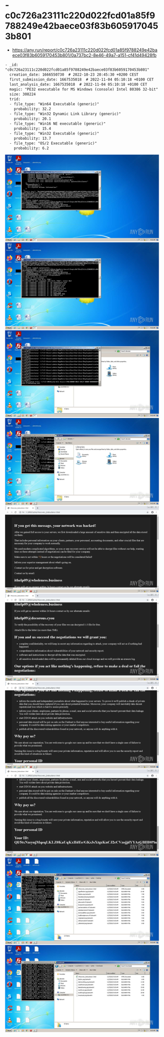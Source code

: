 # -c0c726a23111c220d022fcd01a85f9788249e42baece03f83b6059170453b801

- https://any.run/report/c0c726a23111c220d022fcd01a85f9788249e42baece03f83b6059170453b801/0a737bc2-8e46-49a7-a151-cf41d49428fb

```
- _id: "c0c726a23111c220d022fcd01a85f9788249e42baece03f83b6059170453b801"
  creation_date: 1666550730  # 2022-10-23 20:45:30 +0200 CEST
  first_submission_date: 1667535018  # 2022-11-04 05:10:18 +0100 CET
  last_analysis_date: 1667535018  # 2022-11-04 05:10:18 +0100 CET
  magic: "PE32 executable for MS Windows (console) Intel 80386 32-bit"
  size: 308224
  trid: 
  - file_type: "Win64 Executable (generic)"
    probability: 32.2
  - file_type: "Win32 Dynamic Link Library (generic)"
    probability: 20.1
  - file_type: "Win16 NE executable (generic)"
    probability: 15.4
  - file_type: "Win32 Executable (generic)"
    probability: 13.7
  - file_type: "OS/2 Executable (generic)"
    probability: 6.2
```

![0a737bc2-8e46-49a7-a151-cf41d49428fb-1.jpeg](0a737bc2-8e46-49a7-a151-cf41d49428fb-1.jpeg)
![0a737bc2-8e46-49a7-a151-cf41d49428fb-2.jpeg](0a737bc2-8e46-49a7-a151-cf41d49428fb-2.jpeg)
![0a737bc2-8e46-49a7-a151-cf41d49428fb-6.jpeg](0a737bc2-8e46-49a7-a151-cf41d49428fb-6.jpeg)
![0a737bc2-8e46-49a7-a151-cf41d49428fb-8.jpeg](0a737bc2-8e46-49a7-a151-cf41d49428fb-8.jpeg)
![0a737bc2-8e46-49a7-a151-cf41d49428fb-36.jpeg](0a737bc2-8e46-49a7-a151-cf41d49428fb-36.jpeg)
![0a737bc2-8e46-49a7-a151-cf41d49428fb-37.jpeg](0a737bc2-8e46-49a7-a151-cf41d49428fb-37.jpeg)
![0a737bc2-8e46-49a7-a151-cf41d49428fb-38.jpeg](0a737bc2-8e46-49a7-a151-cf41d49428fb-38.jpeg)
![0a737bc2-8e46-49a7-a151-cf41d49428fb-39.jpeg](0a737bc2-8e46-49a7-a151-cf41d49428fb-39.jpeg)
![0a737bc2-8e46-49a7-a151-cf41d49428fb-50.jpeg](0a737bc2-8e46-49a7-a151-cf41d49428fb-50.jpeg)
![0a737bc2-8e46-49a7-a151-cf41d49428fb-54.jpeg](0a737bc2-8e46-49a7-a151-cf41d49428fb-54.jpeg)
